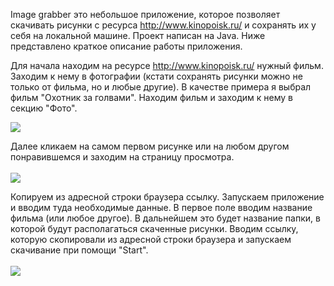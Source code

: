 Image grabber это небольшое приложение, которое позволяет скачивать рисунки с ресурса <a href='http://www.kinopoisk.ru/'><a href='http://www.kinopoisk.ru/'>http://www.kinopoisk.ru/</a></a> и сохранять их у себя на локальной машине. Проект написан на Java. Ниже представлено краткое описание работы приложения.

Для начала находим на ресурсе <a href='http://www.kinopoisk.ru/'><a href='http://www.kinopoisk.ru/'>http://www.kinopoisk.ru/</a></a> нужный фильм. Заходим к нему в фотографии (кстати сохранять рисунки можно не только от фильма, но и любые другие). В качестве примера я выбрал фильм "Охотник за голвами". Находим фильм и заходим к нему в секцию "Фото".

<img src='http://diskscatalog.googlecode.com/svn/wiki/images/imagesgrabber/kinopoisk1.PNG'>

Далее кликаем на самом первом рисунке или на любом другом понравившемся и заходим на страницу просмотра.<br>
<br>
<img src='http://diskscatalog.googlecode.com/svn/wiki/images/imagesgrabber/kinopoisk2.PNG'>

Копируем из адресной строки браузера ссылку. Запускаем приложение и вводим туда необходимые данные. В первое поле вводим название фильма (или любое другое). В дальнейшем это будет название папки, в которой будут располагаться скаченные рисунки. Вводим ссылку, которую скопировали из адресной строки браузера и запускаем скачивание при помощи "Start".<br>
<br>
<img src='http://diskscatalog.googlecode.com/svn/wiki/images/imagesgrabber/application.PNG'>